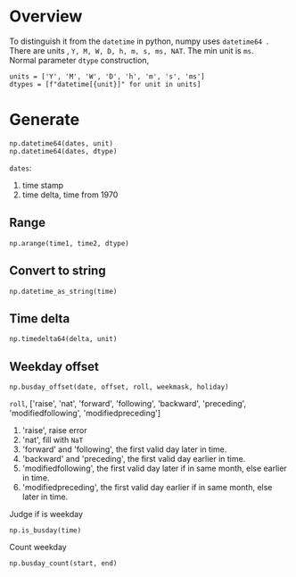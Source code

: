 # Overview
To distinguish it from the `datetime` in python, numpy uses `datetime64 `.\
There are units , `Y, M, W, D, h, m, s, ms, NAT`. The min unit is `ms`.\
Normal parameter `dtype` construction, 
```python3
units = ['Y', 'M', 'W', 'D', 'h', 'm', 's', 'ms']
dtypes = [f"datetime[{unit}]" for unit in units]
```

# Generate
```python3
np.datetime64(dates, unit)
np.datetime64(dates, dtype)
```
`dates`:
1. time stamp
2. time delta, time from 1970

## Range
```python3
np.arange(time1, time2, dtype)
```

## Convert to string
```python3
np.datetime_as_string(time)
```

## Time delta
```python3
np.timedelta64(delta, unit)
```

## Weekday offset
```ptyhon3
np.busday_offset(date, offset, roll, weekmask, holiday)
```
`roll`, ['raise', 'nat', 'forward', 'following',
'backward', 'preceding', 
'modifiedfollowing', 'modifiedpreceding']
1. 'raise', raise error
2. 'nat', fill with `NaT`
3. 'forward' and 'following', the first valid day later in time.
4. 'backward' and 'preceding', the first valid day earlier in time.
5. 'modifiedfollowing', the first valid day later if in same month, else earlier in time.
6. 'modifiedpreceding', the first valid day earlier if in same month, else later in time.

Judge if is weekday
```python3
np.is_busday(time)
```

Count weekday
```python3
np.busday_count(start, end)
```